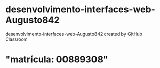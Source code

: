 # desenvolvimento-interfaces-web-Augusto842
desenvolvimento-interfaces-web-Augusto842 created by GitHub Classroom
<h1> "matrícula: 00889308"</h1>
